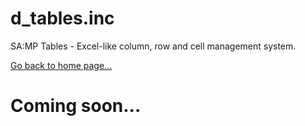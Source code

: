 # d_tables.inc
SA:MP Tables - Excel-like column, row and cell management system.

[Go back to home page...](README.md)

# Coming soon...
